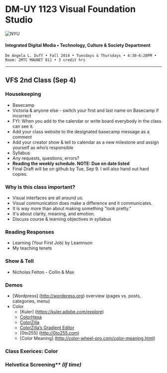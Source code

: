 # DM-UY 1123 Visual Foundation Studio

![NYU](http://ws2.polishedsolid.com/de/nyu_soe_logo.png)
#### Integrated Digital Media • Technology, Culture & Society Department

    De Angela L. Duff • Fall 2014 • Tuesdays & Thursdays • 4:30-6:20PM • Room: 2MTC MAGNET 811 • 3 credit hrs

---

## VFS 2nd Class (Sep 4)

### Housekeeping
* Basecamp
 * Victoria & anyone else - switch your first and last name on Basecamp if incorrect
 * FYI: When you add to the calendar or write board everybody in the class can see it.
 * Add your class website to the designated basecamp message as a comment
 * Add your creator show & tell to calendar as a new milestone and assign yourself as who’s responsible
* Syllabus
 * Any requests, questions, errors?
 * **Reading the weekly schedule. NOTE: Due on date listed**
 * Final Draft will be on github by Tue, Sep 9. I will also hand out hard copies.

### Why is this class important?
* Visual interfaces are all around us. 
* Visual communication does make a difference and it communicates.
* It is way more than about making something "look pretty."
* It's about clarity, meaning, and emotion.
* Discuss course & learning objectives in syllabus

### Reading Responses
* Learning (Your First Job) by Leamnson
* My teaching tenets

### Show & Tell
* Nicholas Felton - Collin & Max

### Demos
* [Wordpress] (http://wordpress.org) overview (pages vs. posts, categories, menu)
* Color
  * [Kuler] (https://kuler.adobe.com/explore)
  * [ColorHexa](http://www.colorhexa.com)
  * [ColorZilla](http://www.colorzilla.com)
  * [ColorZilla’s Gradient Editor](http://www.colorzilla.com/gradient-editor)
  * [0to255] (http://0to255.com)
  * [Color Meaning] (http://color-wheel-pro.com/color-meaning.html)
 
### <a href="dm3193_class_exercise_color.md"></a>Class Exerices: Color

### Helvetica Screening** *(If time)*







